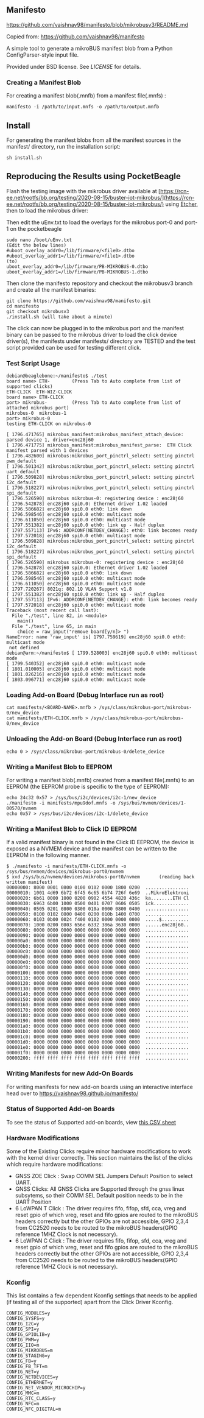 ## Manifesto
https://github.com/vaishnav98/manifesto/blob/mikrobusv3/README.md

Copied from: https://github.com/vaishnav98/manifesto

A simple tool to generate a mikroBUS manifest blob from a Python ConfigParser-style
input file.

Provided under BSD license. See *LICENSE* for details.

### Creating a Manifest Blob

For creating a manifest blob(.mnfb) from a manifest file(.mnfs) :

	manifesto -i /path/to/input.mnfs -o /path/to/output.mnfb

## Install

For generating the manifest blobs from all the manifest sources in the manifest/ directory,
run the installation script:

	sh install.sh

## Reproducing the Results using PocketBeagle 

Flash the testing image with the mikrobus driver available at [https://rcn-ee.net/rootfs/bb.org/testing/2020-08-15/buster-iot-mikrobus/](https://rcn-ee.net/rootfs/bb.org/testing/2020-08-15/buster-iot-mikrobus/) using [Etcher](https://www.balena.io/etcher/), then to load the mikrobus driver: 

Then edit the uEnv.txt to load the overlays for the mikrobus port-0 and port-1 on the pocketbeagle

	sudo nano /boot/uEnv.txt
	(Edit the below lines)
	#uboot_overlay_addr0=/lib/firmware/<file0>.dtbo
	#uboot_overlay_addr1=/lib/firmware/<file1>.dtbo
	(to)
	uboot_overlay_addr0=/lib/firmware/PB-MIKROBUS-0.dtbo
	uboot_overlay_addr1=/lib/firmware/PB-MIKROBUS-1.dtbo

Then clone the manifesto repository and checkout the mikrobusv3 branch and create all the manifest binaries:

	git clone https://github.com/vaishnav98/manifesto.git
	cd manifesto
	git checkout mikrobusv3
	./install.sh (will take about a minute)

The click can now be plugged in to the mikrobus port and the manifest binary can be passed to the
mikrobus driver to load the click device driver(s), the manifests under manifests/ directory are
TESTED and the test script provided can be used for testing different click.

### Test Script Usage

	debian@beaglebone:~/manifesto$ ./test
	board name> ETH-		(Press Tab to Auto complete from list of supported clicks)
	ETH-CLICK  ETH-WIZ-CLICK
	board name> ETH-CLICK
	port> mikrobus-			(Press Tab to Auto complete from list of attached mikrobus port)
	mikrobus-0  mikrobus-1
	port> mikrobus-0
	testing ETH-CLICK on mikrobus-0

	[ 1796.471765] mikrobus_manifest:mikrobus_manifest_attach_device: parsed device 1, driver=enc28j60
	[ 1796.471775] mikrobus_manifest:mikrobus_manifest_parse:  ETH Click manifest parsed with 1 devices
	[ 1796.482600] mikrobus:mikrobus_port_pinctrl_select: setting pinctrl pwm_default
	[ 1796.501342] mikrobus:mikrobus_port_pinctrl_select: setting pinctrl uart_default
	[ 1796.509828] mikrobus:mikrobus_port_pinctrl_select: setting pinctrl i2c_default
	[ 1796.518227] mikrobus:mikrobus_port_pinctrl_select: setting pinctrl spi_default
	[ 1796.526590] mikrobus mikrobus-0: registering device : enc28j60
	[ 1796.542878] enc28j60 spi0.0: Ethernet driver 1.02 loaded
	[ 1796.586682] enc28j60 spi0.0 eth0: link down
	[ 1796.598546] enc28j60 spi0.0 eth0: multicast mode
	[ 1796.611050] enc28j60 spi0.0 eth0: multicast mode
	[ 1797.551382] enc28j60 spi0.0 eth0: link up - Half duplex
	[ 1797.557113] IPv6: ADDRCONF(NETDEV_CHANGE): eth0: link becomes ready
	[ 1797.572018] enc28j60 spi0.0 eth0: multicast mode
	[ 1796.509828] mikrobus:mikrobus_port_pinctrl_select: setting pinctrl i2c_default
	[ 1796.518227] mikrobus:mikrobus_port_pinctrl_select: setting pinctrl spi_default
	[ 1796.526590] mikrobus mikrobus-0: registering device : enc28j60
	[ 1796.542878] enc28j60 spi0.0: Ethernet driver 1.02 loaded
	[ 1796.586682] enc28j60 spi0.0 eth0: link down
	[ 1796.598546] enc28j60 spi0.0 eth0: multicast mode
	[ 1796.611050] enc28j60 spi0.0 eth0: multicast mode
	[ 1797.720267] 8021q: 802.1Q VLAN Support v1.8
	[ 1797.551382] enc28j60 spi0.0 eth0: link up - Half duplex
	[ 1797.557113] IPv6: ADDRCONF(NETDEV_CHANGE): eth0: link becomes ready
	[ 1797.572018] enc28j60 spi0.0 eth0: multicast mode
	Traceback (most recent call last):
	  File "./test", line 82, in <module>
	    main()
	  File "./test", line 65, in main
	    choice = raw_input("remove board[y/n]> ")
	NameError: name 'raw_input' is[ 1797.759619] enc28j60 spi0.0 eth0: multicast mode
	 not defined
	debian@arm:~/manifesto$ [ 1799.528003] enc28j60 spi0.0 eth0: multicast mode
	[ 1799.540352] enc28j60 spi0.0 eth0: multicast mode
	[ 1801.010005] enc28j60 spi0.0 eth0: multicast mode
	[ 1801.026216] enc28j60 spi0.0 eth0: multicast mode
	[ 1803.096771] enc28j60 spi0.0 eth0: multicast mode

### Loading Add-on Board (Debug Interface run as root)

	cat manifests/<BOARD-NAME>.mnfb > /sys/class/mikrobus-port/mikrobus-0/new_device
	cat manifests/ETH-CLICK.mnfb > /sys/class/mikrobus-port/mikrobus-0/new_device

### Unloading the Add-on Board (Debug Interface run as root)

	echo 0 > /sys/class/mikrobus-port/mikrobus-0/delete_device

### Writing a Manifest Blob to EEPROM

For writing a manifest blob(.mnfb) created from a manifest file(.mnfs) to an EEPROM (the EEPROM
probe is specific to the type of EEPROM):

	echo 24c32 0x57 > /sys/bus/i2c/devices/i2c-1/new_device
	./manifesto -i manifests/mpu9dof.mnfs -o /sys/bus/nvmem/devices/1-00570/nvmem
	echo 0x57 > /sys/bus/i2c/devices/i2c-1/delete_device

### Writing a Manifest Blob to Click ID EEPROM

If a valid manifest binary is not found in the Click ID EEPROM, the device is exposed as a NVMEM
device and the manifest can be written to the EEPROM in the following manner.

	$ ./manifesto -i manifests/ETH-CLICK.mnfs -o /sys/bus/nvmem/devices/mikrobus-port0/nvmem
	$ xxd /sys/bus/nvmem/devices/mikrobus-port0/nvmem		(reading back written manifest)
	00000000: 8000 0001 0800 0100 0102 0000 1800 0200  ................
	00000010: 1001 4d69 6b72 6f45 6c65 6b74 726f 6e69  ..MikroElektroni
	00000020: 6b61 0000 1000 0200 0902 4554 4820 436c  ka........ETH Cl
	00000030: 6963 6b00 1000 0500 0401 0707 0606 0505  ick.............
	00000040: 0505 0201 0800 0300 010a 0000 0800 0400  ................
	00000050: 0100 0102 0800 0400 0200 010b 1400 0700  ................
	00000060: 0103 0b00 0024 f400 0102 0000 0000 0000  .....$..........
	00000070: 1000 0200 0803 656e 6332 386a 3630 0000  ......enc28j60..
	00000080: 0000 0000 0000 0000 0000 0000 0000 0000  ................
	00000090: 0000 0000 0000 0000 0000 0000 0000 0000  ................
	000000a0: 0000 0000 0000 0000 0000 0000 0000 0000  ................
	000000b0: 0000 0000 0000 0000 0000 0000 0000 0000  ................
	000000c0: 0000 0000 0000 0000 0000 0000 0000 0000  ................
	000000d0: 0000 0000 0000 0000 0000 0000 0000 0000  ................
	000000e0: 0000 0000 0000 0000 0000 0000 0000 0000  ................
	000000f0: 0000 0000 0000 0000 0000 0000 0000 0000  ................
	00000100: 0000 0000 0000 0000 0000 0000 0000 0000  ................
	00000110: 0000 0000 0000 0000 0000 0000 0000 0000  ................
	00000120: 0000 0000 0000 0000 0000 0000 0000 0000  ................
	00000130: 0000 0000 0000 0000 0000 0000 0000 0000  ................
	00000140: 0000 0000 0000 0000 0000 0000 0000 0000  ................
	00000150: 0000 0000 0000 0000 0000 0000 0000 0000  ................
	00000160: 0000 0000 0000 0000 0000 0000 0000 0000  ................
	00000170: 0000 0000 0000 0000 0000 0000 0000 0000  ................
	00000180: 0000 0000 0000 0000 0000 0000 0000 0000  ................
	00000190: 0000 0000 0000 0000 0000 0000 0000 0000  ................
	000001a0: 0000 0000 0000 0000 0000 0000 0000 0000  ................
	000001b0: 0000 0000 0000 0000 0000 0000 0000 0000  ................
	000001c0: 0000 0000 0000 0000 0000 0000 0000 0000  ................
	000001d0: 0000 0000 0000 0000 0000 0000 0000 0000  ................
	000001e0: 0000 0000 0000 0000 0000 0000 0000 0000  ................
	000001f0: 0000 0000 0000 0000 0000 0000 0000 0000  ................
	00000200: ffff ffff ffff ffff ffff ffff ffff ffff  ................

### Writing Manifests for new Add-On Boards

For writing manifests for new add-on boards using an interactive interface head over to https://vaishnav98.github.io/manifesto/

### Status of Supported Add-on Boards

To see the status of Supported add-on boards, view [this CSV sheet](click_info.csv)

### Hardware Modifications

Some of the Existing Clicks require minor hardware modifications to work with the kernel driver
correctly. This section maintains the list of the clicks which require hardware modifications:

* GNSS ZOE Click : Swap COMM SEL Jumpers Default Position to select UART.
* GNSS Clicks: All GNSS Clicks are Supported through the gnss linux subsytems, so their COMM SEL
Default position needs to be in the UART Position
* 6 LoWPAN T Click : The driver requires fifo, fifop, sfd, cca, vreg and reset gpio of which vreg,
reset and fifo gpios are routed to the mikroBUS headers correctly but the  other GPIOs are not
accessible, GPIO 2,3,4 from CC2520 needs to be routed to the mikroBUS headers(GPIO reference 1MHZ
Clock is not necessary).
* 6 LoWPAN C Click : The driver requires fifo, fifop, sfd, cca, vreg and reset gpio of which vreg,
reset and fifo gpios are routed to the mikroBUS headers correctly but the  other GPIOs are not
accessible, GPIO 2,3,4 from CC2520 needs to be routed to the mikroBUS headers(GPIO reference 1MHZ
Clock is not necessary).

### Kconfig
This list contains a few dependent Kconfig settings that needs to be applied (if testing all of
the supported) apart from the Click Driver Kconfig.

	CONFIG_MODULES=y
	CONFIG_SYSFS=y
	CONFIG_I2C=y
	CONFIG_SPI=y
	CONFIG_GPIOLIB=y
	CONFIG_PWM=y
	CONFIG_IIO=m
	CONFIG_MIKROBUS=m
	CONFIG_STAGING=y
	CONFIG_FB=y
	CONFIG_FB_TFT=m
	CONFIG_NET=y
	CONFIG_NETDEVICES=y
	CONFIG_ETHERNET=y
	CONFIG_NET_VENDOR_MICROCHIP=y
	CONFIG_MMC=m
	CONFIG_RTC_CLASS=y
	CONFIG_NFC=m
	CONFIG_NFC_DIGITAL=m
